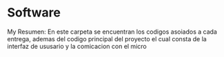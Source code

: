 # Software

My Resumen: 
En este carpeta se encuentran los codigos asoiados a cada entrega, ademas del codigo principal del proyecto el cual consta de la interfaz de ususario y la comicacion con el micro   

